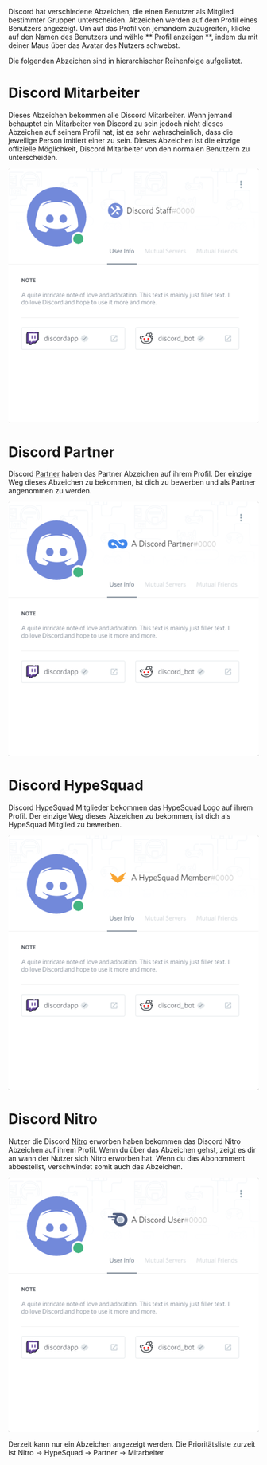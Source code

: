 <!-- TITLE: Abzeichen -->
<!-- SUBTITLE: Discord Abzeichen -->

Discord hat verschiedene Abzeichen, die einen Benutzer als Mitglied bestimmter Gruppen unterscheiden. Abzeichen werden auf dem Profil eines Benutzers angezeigt. Um auf das Profil von jemandem zuzugreifen, klicke auf den Namen des Benutzers und wähle ** Profil anzeigen **, indem du mit deiner Maus über das Avatar des Nutzers schwebst.


Die folgenden Abzeichen sind in hierarchischer Reihenfolge aufgelistet.

# Discord Mitarbeiter
Dieses Abzeichen bekommen alle Discord Mitarbeiter. Wenn jemand behauptet ein Mitarbeiter von Discord zu sein jedoch nicht dieses Abzeichen auf seinem Profil hat, ist es sehr wahrscheinlich, dass die jeweilige Person imitiert einer zu sein. Dieses Abzeichen ist die einzige offizielle Möglichkeit, Discord Mitarbeiter von den normalen Benutzern zu unterscheiden.

![Staffbadge](/uploads/badges/staffbadge.png "Staffbadge")


# Discord Partner
Discord [Partner](/partner) haben das Partner Abzeichen auf ihrem Profil. Der einzige Weg dieses Abzeichen zu bekommen, ist dich zu bewerben und als Partner angenommen zu werden.

![Partnerbadge](/uploads/badges/partnerbadge.png "Partnerbadge")


# Discord HypeSquad
Discord [HypeSquad](/de/hypesquad) Mitglieder bekommen das HypeSquad Logo auf ihrem Profil. Der einzige Weg dieses Abzeichen zu bekommen, ist dich als HypeSquad Mitglied zu bewerben. 

![Hypesquadbadge](/uploads/badges/hypesquadbadge.png "Hypesquadbadge")


# Discord Nitro
Nutzer die Discord [Nitro](/de/nitro) erworben haben bekommen das Discord Nitro Abzeichen auf ihrem Profil. Wenn du über das Abzeichen gehst, zeigt es dir an wann der Nutzer sich Nitro erworben hat. Wenn du das Abonomment abbestellst, verschwindet somit auch das Abzeichen. 

![Nitrobadge](/uploads/badges/nitrobadge.png "Nitrobadge")


Derzeit kann nur ein Abzeichen angezeigt werden. Die Prioritätsliste zurzeit ist Nitro -> HypeSquad -> Partner -> Mitarbeiter